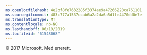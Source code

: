 ```yaml
---
ms.openlocfilehash: 4e2bf8fe7632285f3374ae9a47266228ca761101
ms.sourcegitcommit: 483c777a1537ccab6a2a2da6a5d1fe4470dd0e7e
ms.translationtype: MT
ms.contentlocale: nb-NO
ms.lasthandoff: 06/19/2019
ms.locfileid: "61548068"
---
```

© 2017 Microsoft. Med enerett.